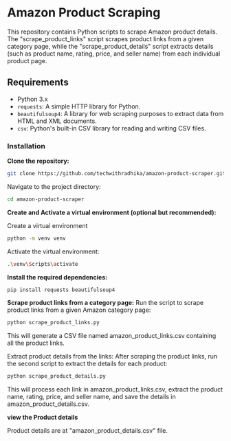 # Amazon Product Scraping

This repository contains Python scripts to scrape Amazon product details. The "scrape_product_links" script scrapes product links from a given category page, while the "scrape_product_details" script extracts details (such as product name, rating, price, and seller name) from each individual product page.

## Requirements

- Python 3.x
- `requests`: A simple HTTP library for Python.
- `beautifulsoup4`: A library for web scraping purposes to extract data from HTML and XML documents.
- `csv`: Python's built-in CSV library for reading and writing CSV files.

### Installation

**Clone the repository:**

```bash
git clone https://github.com/techwithradhika/amazon-product-scraper.git
```
Navigate to the project directory:
```bash
cd amazon-product-scraper
```
**Create and Activate a virtual environment (optional but recommended):**

Create a virtual environment
```bash
python -m venv venv
```
Activate the virtual environment:
```bash
.\venv\Scripts\activate
```


**Install the required dependencies:**
```bash
pip install requests beautifulsoup4
```

**Scrape product links from a category page:**
Run the script to scrape product links from a given Amazon category page:
```bash
python scrape_product_links.py
```
This will generate a CSV file named amazon_product_links.csv containing all the product links.

Extract product details from the links:
After scraping the product links, run the second script to extract the details for each product:

```bash
python scrape_product_details.py
```
This will process each link in amazon_product_links.csv, extract the product name, rating, price, and seller name, and save the details in amazon_product_details.csv.

**view the Product details**

Product details are at "amazon_product_details.csv" file.
